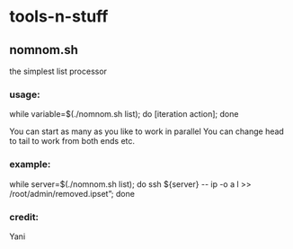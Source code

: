 # tools-n-stuff

## nomnom.sh

the simplest list processor

### usage:

while variable=$(./nomnom.sh list); do [iteration action]; done


You can start as many as you like to work in parallel
You can change head to tail to work from both ends etc.

### example: 

while server=$(./nomnom.sh list); do ssh ${server} -- ip -o a l >> /root/admin/removed.ipset”; done

### credit:

Yani
